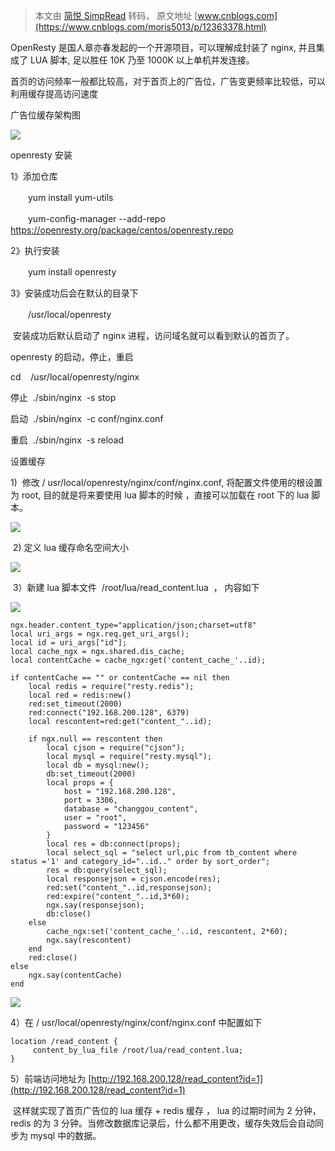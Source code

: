 > 本文由 [简悦 SimpRead](http://ksria.com/simpread/) 转码， 原文地址 [www.cnblogs.com](https://www.cnblogs.com/moris5013/p/12363378.html)

OpenResty 是国人章亦春发起的一个开源项目，可以理解成封装了 nginx, 并且集成了 LUA 脚本, 足以胜任 10K 乃至 1000K 以上单机并发连接。

首页的访问频率一般都比较高，对于首页上的广告位，广告变更频率比较低，可以利用缓存提高访问速度

广告位缓存架构图

[![](https://img2018.cnblogs.com/i-beta/1458513/202002/1458513-20200225194216382-702477280.png)](https://img2018.cnblogs.com/i-beta/1458513/202002/1458513-20200225194216382-702477280.png)

openresty 安装

1》添加仓库

　　yum install yum-utils

　　yum-config-manager --add-repo https://openresty.org/package/centos/openresty.repo

2》执行安装

　　yum install openresty

3》安装成功后会在默认的目录下

　　/usr/local/openresty  

 安装成功后默认启动了 nginx 进程，访问域名就可以看到默认的首页了。

openresty 的启动，停止，重启

cd    /usr/local/openresty/nginx  

停止  ./sbin/nginx  -s stop

启动  ./sbin/nginx  -c conf/nginx.conf

重启  ./sbin/nginx  -s reload

设置缓存

1)  修改 / usr/local/openresty/nginx/conf/nginx.conf, 将配置文件使用的根设置为 root, 目的就是将来要使用 lua 脚本的时候 ，直接可以加载在 root 下的 lua 脚本。

[![](https://img2018.cnblogs.com/i-beta/1458513/202002/1458513-20200226131607813-2047071465.png)](https://img2018.cnblogs.com/i-beta/1458513/202002/1458513-20200226131607813-2047071465.png)

 2) 定义 lua 缓存命名空间大小

[![](https://img2018.cnblogs.com/i-beta/1458513/202002/1458513-20200226131800113-284700153.png)](https://img2018.cnblogs.com/i-beta/1458513/202002/1458513-20200226131800113-284700153.png)

 3）新建 lua 脚本文件  /root/lua/read_content.lua  ， 内容如下

[![](http://common.cnblogs.com/images/copycode.gif)](javascript:void(0); "复制代码")

```
ngx.header.content_type="application/json;charset=utf8"
local uri_args = ngx.req.get_uri_args();
local id = uri_args["id"];
local cache_ngx = ngx.shared.dis_cache;
local contentCache = cache_ngx:get('content_cache_'..id);

if contentCache == "" or contentCache == nil then
    local redis = require("resty.redis");
    local red = redis:new()
    red:set_timeout(2000)
    red:connect("192.168.200.128", 6379)
    local rescontent=red:get("content_"..id);

    if ngx.null == rescontent then
        local cjson = require("cjson");
        local mysql = require("resty.mysql");
        local db = mysql:new();
        db:set_timeout(2000)
        local props = {
            host = "192.168.200.128",
            port = 3306,
            database = "changgou_content",
            user = "root",
            password = "123456"
        }
        local res = db:connect(props);
        local select_sql = "select url,pic from tb_content where status ='1' and category_id="..id.." order by sort_order";
        res = db:query(select_sql);
        local responsejson = cjson.encode(res);
        red:set("content_"..id,responsejson);
        red:expire("content_"..id,3*60);
        ngx.say(responsejson);
        db:close()
    else
        cache_ngx:set('content_cache_'..id, rescontent, 2*60);
        ngx.say(rescontent)
    end
    red:close()
else
    ngx.say(contentCache)
end
```

[![](http://common.cnblogs.com/images/copycode.gif)](javascript:void(0); "复制代码")

4）在 / usr/local/openresty/nginx/conf/nginx.conf 中配置如下

```
location /read_content {
     content_by_lua_file /root/lua/read_content.lua;
}
```

5）前端访问地址为 [http://192.168.200.128/read_content?id=1](http://192.168.200.128/read_content?id=1)

 这样就实现了首页广告位的 lua 缓存 + redis 缓存 ， lua 的过期时间为 2 分钟，redis 的为 3 分钟。当修改数据库记录后，什么都不用更改，缓存失效后会自动同步为 mysql 中的数据。
